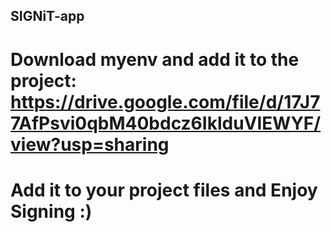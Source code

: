 ## SIGNiT-app
# Download myenv and add it to the project: https://drive.google.com/file/d/17J77AfPsvi0qbM40bdcz6IklduVIEWYF/view?usp=sharing
# Add it to your project files and Enjoy Signing :)
